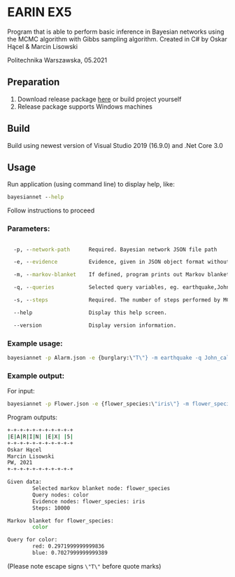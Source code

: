 # EARIN EX5
Program that is able to perform basic inference in Bayesian networks using the MCMC algorithm with Gibbs sampling algorithm.
Created in C# by Oskar Hącel & Marcin Lisowski  

Politechnika Warszawska, 05.2021

## Preparation
1. Download release package [here](https://github.com/KlivenPL/EARIN_EX5/releases) or build project yourself
1. Release package supports Windows machines
## Build
Build using newest version of Visual Studio 2019 (16.9.0) and .Net Core 3.0
## Usage
Run application (using command line) to display help, like:
```cmd
bayesiannet --help
```
Follow instructions to proceed

### Parameters:
```cmd

  -p, --network-path      Required. Bayesian network JSON file path

  -e, --evidence          Evidence, given in JSON object format without spaces, eg. {burglary:\"T\",alarm:\"T\"}. If defined, program expects query to be defined as well

  -m, --markov-blanket    If defined, program prints out Markov blanket for entered variable, eg. burglary

  -q, --queries           Selected query variables, eg. earthquake,John_calls

  -s, --steps             Required. The number of steps performed by MCMC algorithm

  --help                  Display this help screen.

  --version               Display version information.
```
### Example usage:
```cmd
bayesiannet -p Alarm.json -e {burglary:\"T\"} -m earthquake -q John_calls,earthquake,alarm,Marry_calls -s 1000000
```
### Example output:
For input:
```cmd
bayesiannet -p Flower.json -e {flower_species:\"iris\"} -m flower_species -q color -s 10000
```
Program outputs:
```cmd
+-+-+-+-+-+-+-+-+-+-+
|E|A|R|I|N| |E|X| |5|
+-+-+-+-+-+-+-+-+-+-+
Oskar Hącel
Marcin Lisowski
PW, 2021
+-+-+-+-+-+-+-+-+-+-+

Given data:
        Selected markov blanket node: flower_species
        Query nodes: color
        Evidence nodes: flower_species: iris
        Steps: 10000

Markov blanket for flower_species:
        color

Query for color:
        red: 0.2971999999999836
        blue: 0.7027999999999389
```
(Please note escape signs ```\"T\"``` before quote marks)
